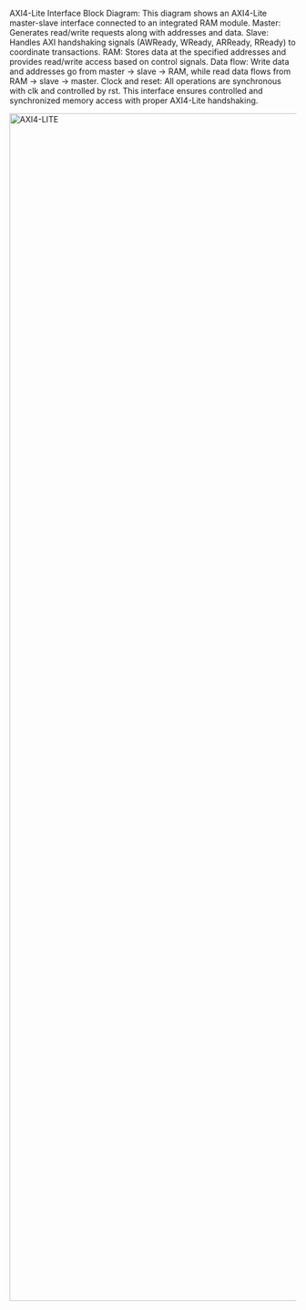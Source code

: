 AXI4-Lite Interface Block Diagram:
This diagram shows an AXI4-Lite master-slave interface connected to an integrated RAM module.
Master: Generates read/write requests along with addresses and data.
Slave: Handles AXI handshaking signals (AWReady, WReady, ARReady, RReady) to coordinate transactions.
RAM: Stores data at the specified addresses and provides read/write access based on control signals.
Data flow: Write data and addresses go from master → slave → RAM, while read data flows from RAM → slave → master.
Clock and reset: All operations are synchronous with clk and controlled by rst.
This interface ensures controlled and synchronized memory access with proper AXI4-Lite handshaking.

<img width="2020" height="2080" alt="AXI4-LITE" src="https://github.com/user-attachments/assets/724dcf7c-c8c5-4442-86d5-ffc6cb0ddc38" />
